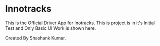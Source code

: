 # Innotracks
This is the Official Driver App for Inotracks.
This is project is in it's Initial Test and Only Basic UI Work is shown here.

Created By Shashank Kumar.
